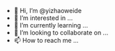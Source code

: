 - 👋 Hi, I’m @yizhaoweide
- 👀 I’m interested in ...
- 🌱 I’m currently learning ...
- 💞️ I’m looking to collaborate on ...
- 📫 How to reach me ...

<!---
yizhaoweide/yizhaoweide is a ✨ special ✨ repository because its `README.md` (this file) appears on your GitHub profile.
You can click the Preview link to take a look at your changes.
--->
